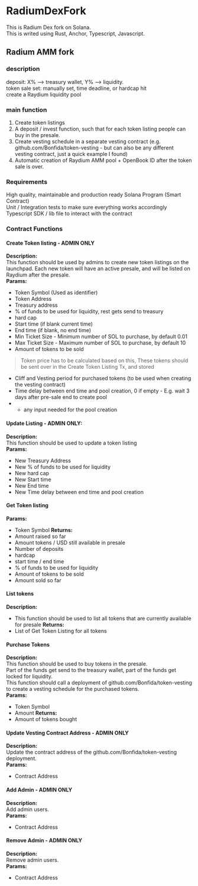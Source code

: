 # RadiumDexFork
This is Radium Dex fork on Solana.\
This is writed using Rust, Anchor, Typescript, Javascript.

## Radium AMM fork
### description
deposit: X% --> treasury wallet, Y% --> liquidity.\
token sale set: manually set, time deadline, or hardcap hit\
create a Raydium liquidity pool

### main function
1. Create token listings
2. A deposit / invest function, such that for each token listing people can buy in the presale.
3. Create vesting schedule in a separate vesting contract (e.g. github.com/Bonfida/token-vesting - but can also be any different vesting contract, just a quick example I found)
4. Automatic creation of Raydium AMM pool + OpenBook ID after the token sale is over.

### Requirements
High quality, maintainable and production ready Solana Program (Smart Contract)\
Unit / Integration tests to make sure everything works accordingly\
Typescript SDK / lib file to interact with the contract

### Contract Functions
#### Create Token listing - ADMIN ONLY
**Description:**\
This function should be used by admins to create new token listings on the launchpad. Each new token will have an active presale, and will be listed on Raydium after the presale.\
**Params:**
* Token Symbol (Used as identifier)
* Token Address
* Treasury address
* % of funds to be used for liquidity, rest gets send to treasury
* hard cap
* Start time (if blank current time)
* End time (if blank, no end time)
* Min Ticket Size - Minimum number of SOL to purchase, by default 0.01
* Max Ticket Size - Maximum number of SOL to purchase, by default 10
* Amount of tokens to be sold
> Token price has to be calculated based on this,
> These tokens should be sent over in the Create Token Listing Tx, and stored
* Cliff and Vesting period for purchased tokens (to be used when creating the vesting contract)
* Time delay between end time and pool creation, 0 if empty - E.g. wait 3 days after pre-sale end to create pool
* + any input needed for the pool creation

#### Update Listing - ADMIN ONLY:
**Description:**\
This function should be used to update a token listing\
**Params:**
* New Treasury Address
* New % of funds to be used for liquidity
* New hard cap
* New Start time
* New End time
* New Time delay between end time and pool creation

#### Get Token listing
**Params:**
* Token Symbol
**Returns:**
* Amount raised so far
* Amount tokens / USD still available in presale
* Number of deposits
* hardcap
* start time / end time
* % of funds to be used for liquidity
* Amount of tokens to be sold
* Amount sold so far

#### List tokens
**Description:**
* This function should be used to list all tokens that are currently available for presale
**Returns:**
* List of Get Token Listing for all tokens

#### Purchase Tokens
**Description:**\
This function should be used to buy tokens in the presale.\
Part of the funds get send to the treasury wallet, part of the funds get locked for liquidity.\
This function should call a deployment of github.com/Bonfida/token-vesting to create a vesting schedule for the purchased tokens.\
**Params:**
* Token Symbol
* Amount
**Returns:**
* Amount of tokens bought

#### Update Vesting Contract Address - ADMIN ONLY
**Description:**\
Update the contract address of the github.com/Bonfida/token-vesting deployment.\
**Params:**
* Contract Address

#### Add Admin - ADMIN ONLY
**Description:**\
Add admin users.\
**Params:**
* Contract Address

#### Remove Admin - ADMIN ONLY
**Description:**\
Remove admin users.\
**Params:**
* Contract Address

